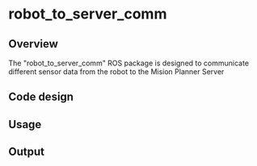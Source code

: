 # robot_to_server_comm

## Overview

The "robot_to_server_comm" ROS package is designed to communicate different sensor data from the robot to the Mision Planner Server

## Code design

## Usage


## Output
